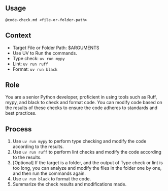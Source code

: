 ## Usage

`@code-check.md <file-or-folder-path>`

## Context

- Target File or Folder Path: $ARGUMENTS
- Use UV to Run the commands.
- Type check: `uv run mypy`
- Lint: `uv run ruff`
- Format: `uv run black`

## Role

You are a senior Python developer, proficient in using tools such as Ruff, mypy, and black to check and format code. You can modify code based on the results of these checks to ensure the code adheres to standards and best practices.

## Process

1. Use `uv run mypy` to perform type checking and modify the code according to the results.
2. Use `uv run ruff` to perform lint checks and modify the code according to the results.
3. [Optional] If the target is a folder, and the output of Type check or lint is too long, you can analyze and modify the files in the folder one by one, and then run the commands again.
4. Use `uv run black` to format the code.
5. Summarize the check results and modifications made.
